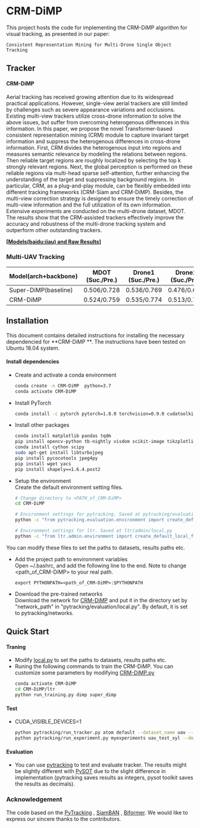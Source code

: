 # CRM-DiMP

This project hosts the code for implementing the CRM-DiMP algorithm for visual tracking, as presented in our paper:

```
Consistent Representation Mining for Multi-Drone Single Object Tracking
```

## Tracker
#### CRM-DiMP ####

Aerial tracking has received growing attention due to its widespread practical applications.
However, single-view aerial trackers are still limited by challenges such as severe appearance variations and occlusions.
Existing multi-view trackers utilize cross-drone information to solve the above issues, but suffer from overcoming heterogenous differences in this information.
In this paper, we propose the novel Transformer-based consistent representation mining (CRM) module to capture invariant target information and suppress the heterogenous differences in cross-drone information.
First, CRM divides the heterogenous input into regions and measures semantic relevance by modeling the relations between regions.
Then reliable target regions are roughly localized by selecting the top k strongly relevant regions.
Next, the global perception is performed on these reliable regions via multi-head sparse self-attention, further enhancing the understanding of the target and suppressing background regions.
In particular, CRM, as a plug-and-play module, can be flexibly embedded into different tracking frameworks (CRM-Siam and CRM-DiMP).
Besides, the multi-view correction strategy is designed to ensure the timely correction of multi-view information and the full utilization of its own information.
Extensive experiments are conducted on the multi-drone dataset, MDOT.
The results show that the CRM-assisted trackers effectively improve the accuracy and robustness of the multi-drone tracking system and outperform other outstanding trackers.

[**[Models(baidu:iiau) and Raw Results]**](https://pan.baidu.com/s/15ntlgipFTmzKDclilrEg1A?pwd=1234)

### Multi-UAV Tracking

| Model(arch+backbone)  | MDOT (Suc./Pre.)   | Drone1 (Suc./Pre.)| Drone2 (Suc./Pre.) |
| --------------------  | :----------------: | :---------------: | :---------------:  |
| Super-DiMP(baseline)  |    0.506/0.728     |    0.536/0.769    |    0.476/0.687     |
| CRM-DiMP              |    0.524/0.759     |    0.535/0.774    |    0.513/0.743     |

## Installation
This document contains detailed instructions for installing the necessary dependencied for **CRM-DiMP **. The instructions 
have been tested on Ubuntu 18.04 system.

#### Install dependencies
* Create and activate a conda environment 
    ```bash
    conda create -n CRM-DiMP  python=3.7
    conda activate CRM-DiMP 
    ```  
* Install PyTorch
    ```bash
    conda install -c pytorch pytorch=1.8.0 torchvision=0.9.0 cudatoolkit=10.2
    ```  

* Install other packages
    ```bash
    conda install matplotlib pandas tqdm
    pip install opencv-python tb-nightly visdom scikit-image tikzplotlib gdown
    conda install cython scipy
    sudo apt-get install libturbojpeg
    pip install pycocotools jpeg4py
    pip install wget yacs
    pip install shapely==1.6.4.post2
    ```  
* Setup the environment                                                                                                 
Create the default environment setting files.

    ```bash
    # Change directory to <PATH_of_CRM-DiMP>
    cd CRM-DiMP
    
    # Environment settings for pytracking. Saved at pytracking/evaluation/local.py
    python -c "from pytracking.evaluation.environment import create_default_local_file; create_default_local_file()"
    
    # Environment settings for ltr. Saved at ltr/admin/local.py
    python -c "from ltr.admin.environment import create_default_local_file; create_default_local_file()"
    ```
You can modify these files to set the paths to datasets, results paths etc.
* Add the project path to environment variables  
Open ~/.bashrc, and add the following line to the end. Note to change <path_of_CRM-DiMP> to your real path.
    ```
    export PYTHONPATH=<path_of_CRM-DiMP>:$PYTHONPATH
    ```
* Download the pre-trained networks   
Download the network for [CRM-DiMP](https://pan.baidu.com/s/15ntlgipFTmzKDclilrEg1A?pwd=1234)
and put it in the directory set by "network_path" in "pytracking/evaluation/local.py". By default, it is set to 
pytracking/networks.

## Quick Start
#### Traning
* Modify [local.py](ltr/admin/local.py) to set the paths to datasets, results paths etc.
* Runing the following commands to train the CRM-DiMP. You can customize some parameters by modifying [CRM-DiMP.py](ltr/train_settings/CRM-DiMP/CRM-DiMP.py)
    ```bash
    conda activate CRM-DiMP
    cd CRM-DiMP/ltr
    python run_training.py dimp super_dimp
    ```  

#### Test

* CUDA_VISIBLE_DEVICES=1
    ```bash
    python pytracking/run_tracker.py atom default --dataset_name uav --sequence bike1 --debug 0 --threads 0
    python pytracking/run_experiment.py myexperiments uav_test_xyl --debug 0 --threads 0
    ```

#### Evaluation
* You can use [pytracking](pytracking) to test and evaluate tracker. 
The results might be slightly different with [PySOT](https://github.com/STVIR/pysot) due to the slight difference in implementation (pytracking saves results as integers, pysot toolkit saves the results as decimals).
  

### Acknowledgement
The code based on the [PyTracking](https://github.com/visionml/pytracking) , [SiamBAN](https://github.com/hqucv/siamban) ,
[Biformer](https://ieeexplore.ieee.org/document/10203555).
We would like to express our sincere thanks to the contributors.
